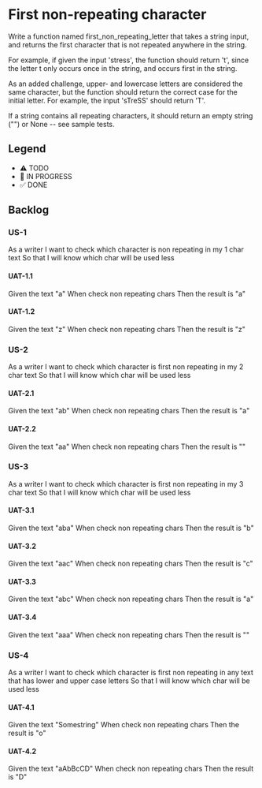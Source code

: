 # First non-repeating character

Write a function named first_non_repeating_letter that takes a string input, and returns the first character that is not repeated anywhere in the string.

For example, if given the input 'stress', the function should return 't', since the letter t only occurs once in the string, and occurs first in the string.

As an added challenge, upper- and lowercase letters are considered the same character, but the function should return the correct case for the initial letter. For example, the input 'sTreSS' should return 'T'.

If a string contains all repeating characters, it should return an empty string ("") or None -- see sample tests.

## Legend
- ⚠ TODO
- 🚧 IN PROGRESS
- ✅ DONE

## Backlog

### US-1
As a writer
I want to check which character is non repeating in my 1 char text
So that I will know which char will be used less

#### UAT-1.1
Given the text "a"
When check non repeating chars
Then the result is "a"

#### UAT-1.2
Given the text "z"
When check non repeating chars
Then the result is "z"

### US-2
As a writer
I want to check which character is first non repeating in my 2 char text
So that I will know which char will be used less

#### UAT-2.1
Given the text "ab"
When check non repeating chars
Then the result is "a"

#### UAT-2.2
Given the text "aa"
When check non repeating chars
Then the result is ""

### US-3
As a writer
I want to check which character is first non repeating in my 3 char text
So that I will know which char will be used less

#### UAT-3.1
Given the text "aba"
When check non repeating chars
Then the result is "b"

#### UAT-3.2
Given the text "aac"
When check non repeating chars
Then the result is "c"

#### UAT-3.3
Given the text "abc"
When check non repeating chars
Then the result is "a"

#### UAT-3.4
Given the text "aaa"
When check non repeating chars
Then the result is ""

### US-4
As a writer
I want to check which character is first non repeating in any text that has lower and upper case letters
So that I will know which char will be used less

#### UAT-4.1
Given the text "Somestring"
When check non repeating chars
Then the result is "o"

#### UAT-4.2
Given the text "aAbBcCD"
When check non repeating chars
Then the result is "D"
